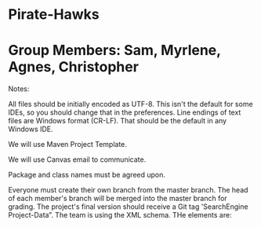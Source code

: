 # Pirate-Hawks
# Group Members: Sam, Myrlene, Agnes, Christopher
Notes:

All files should be initially encoded as UTF-8. This isn't the default for some IDEs, so you should change that in the preferences. Line endings of text files are Windows format (CR-LF). That should be the default in any Windows IDE.

We will use Maven Project Template.

We will use Canvas email to communicate.

Package and class names must be agreed upon.

Everyone must create their own branch from the master branch. The head of each member's branch will be merged into the master branch for grading. The project's final version should receive a Git tag 'SearchEngine Project-Data”.
The team is using the XML schema.
THe elements are: <element name= 'file' type ='string'/>
                  <element name= 'fileID' type = 'integer'/>
                  <element name='filePath' type = 'string'/>
                  <element name= 'dateAdded' type = 'string'/>
